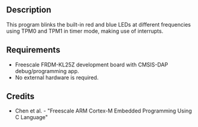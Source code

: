 ## Description
This program blinks the built-in red and blue LEDs at different frequencies using TPM0 and TPM1 in timer mode, making use of interrupts.

## Requirements
* Freescale FRDM-KL25Z development board with CMSIS-DAP debug/programming app.
* No external hardware is required.

## Credits
* Chen et al. - "Freescale ARM Cortex-M Embedded Programming Using C Language"